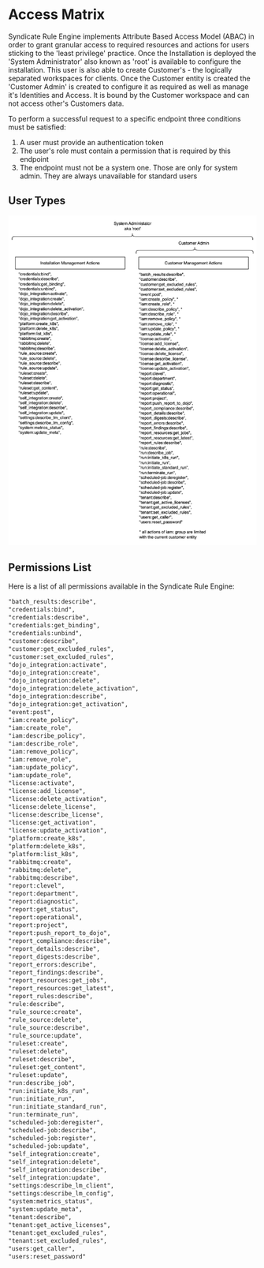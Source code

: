 # Access Matrix

Syndicate Rule Engine implements Attribute Based Access Model (ABAC) in order to grant granular access to required resources and actions
for users sticking to the 'least privilege' practice.
Once the Installation is deployed the 'System Administrator' also known as 'root' is available to configure the installation. 
This user is also able to create Customer's - the logically separated workspaces for clients. Once the Customer entity is created
the 'Customer Admin' is created to configure it as required as well as manage it's Identities and Access. It is bound by the Customer workspace 
and can not access other's Customers data. 

To perform a successful request to a specific endpoint three conditions must be satisfied:
1) A user must provide an authentication token
2) The user's role must contain a permission that is required by this endpoint
3) The endpoint must not be a system one. Those are only for system admin. They are always unavailable for standard users

## User Types

![Users Types](./assets/access_matrix_users.png)

## Permissions List
Here is a list of all permissions available in the Syndicate Rule Engine: 
```commandline
"batch_results:describe",
"credentials:bind",
"credentials:describe",
"credentials:get_binding",
"credentials:unbind",
"customer:describe",
"customer:get_excluded_rules",
"customer:set_excluded_rules",
"dojo_integration:activate",
"dojo_integration:create",
"dojo_integration:delete",
"dojo_integration:delete_activation",
"dojo_integration:describe",
"dojo_integration:get_activation",
"event:post",
"iam:create_policy",
"iam:create_role",
"iam:describe_policy",
"iam:describe_role",
"iam:remove_policy",
"iam:remove_role",
"iam:update_policy",
"iam:update_role",
"license:activate",
"license:add_license",
"license:delete_activation",
"license:delete_license",
"license:describe_license",
"license:get_activation",
"license:update_activation",
"platform:create_k8s",
"platform:delete_k8s",
"platform:list_k8s",
"rabbitmq:create",
"rabbitmq:delete",
"rabbitmq:describe",
"report:clevel",
"report:department",
"report:diagnostic",
"report:get_status",
"report:operational",
"report:project",
"report:push_report_to_dojo",
"report_compliance:describe",
"report_details:describe",
"report_digests:describe",
"report_errors:describe",
"report_findings:describe",
"report_resources:get_jobs",
"report_resources:get_latest",
"report_rules:describe",
"rule:describe",
"rule_source:create",
"rule_source:delete",
"rule_source:describe",
"rule_source:update",
"ruleset:create",
"ruleset:delete",
"ruleset:describe",
"ruleset:get_content",
"ruleset:update",
"run:describe_job",
"run:initiate_k8s_run",
"run:initiate_run",
"run:initiate_standard_run",
"run:terminate_run",
"scheduled-job:deregister",
"scheduled-job:describe",
"scheduled-job:register",
"scheduled-job:update",
"self_integration:create",
"self_integration:delete",
"self_integration:describe",
"self_integration:update",
"settings:describe_lm_client",
"settings:describe_lm_config",
"system:metrics_status",
"system:update_meta",
"tenant:describe",
"tenant:get_active_licenses",
"tenant:get_excluded_rules",
"tenant:set_excluded_rules",
"users:get_caller",
"users:reset_password"
```

